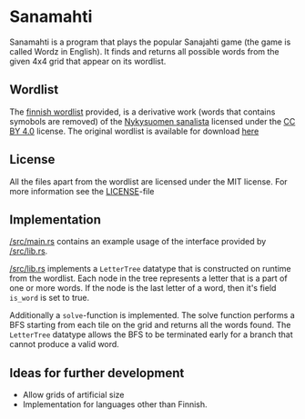 # Sanamahti

Sanamahti is a program that plays the popular Sanajahti game (the game is called Wordz in English).
It finds and returns all possible words from the given 4x4 grid
that appear on its wordlist.

## Wordlist
The [finnish wordlist](./wordlist_fin.txt) provided, is a derivative work (words that contains symobols are removed)
of the [Nykysuomen sanalista](https://www.kotus.fi/aineistot/sana-aineistot/nykysuomen_sanalista) licensed under the
[CC BY 4.0](https://creativecommons.org/licenses/by/4.0/) license. The original wordlist is available for download
[here](https://kaino.kotus.fi/lataa/nykysuomensanalista2022.csv)

## License
All the files apart from the wordlist are licensed under the MIT license.
For more information see the [LICENSE](./LICENSE)-file

## Implementation
[/src/main.rs](/src/main.rs) contains an example usage of the interface provided by [/src/lib.rs](/src/lib.rs).

[/src/lib.rs](/src/lib.rs) implements a `LetterTree` datatype that is constructed on runtime from the wordlist.
Each node in the tree represents a letter that is a part of one or more words. If the node is the last letter of
a word, then it's field `is_word` is set to true.

Additionally a `solve`-function is implemented. The solve function performs a BFS starting from each tile on
the grid and returns all the words found. The `LetterTree` datatype allows the BFS to be terminated early for
a branch that cannot produce a valid word.

## Ideas for further development
* Allow grids of artificial size
* Implementation for languages other than Finnish.
